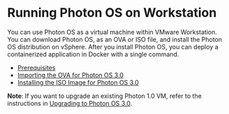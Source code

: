 # Running Photon OS on Workstation 

You can use Photon OS as a virtual machine within VMware Workstation. You can download Photon OS, as an OVA or ISO file, and install the Photon OS distribution on vSphere. After you install Photon OS, you can deploy a containerized application in Docker with a single command.


- [Prerequisites](photon_os_workstation_prerequisites.md)
- [Importing the OVA for Photon OS 3.0](importing_ova_for_photon_os_3.0-workstation.md)
- [Installing the ISO Image for Photon OS 3.0](installing-the-iso-image-for-photon-os-30-workstation.md)

**Note**: If you want to upgrade an existing Photon 1.0 VM, refer to the instructions in [Upgrading to Photon OS 3.0](Upgrading_to_photon_os_3.0.md). 


